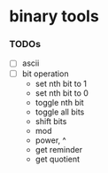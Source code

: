 binary tools
============
### TODOs
- [ ] ascii
- [ ] bit operation
  - set nth bit to 1
  - set nth bit to 0
  - toggle nth bit
  - toggle all bits
  - shift bits
  - mod
  - power, ^
  - get reminder
  - get quotient
